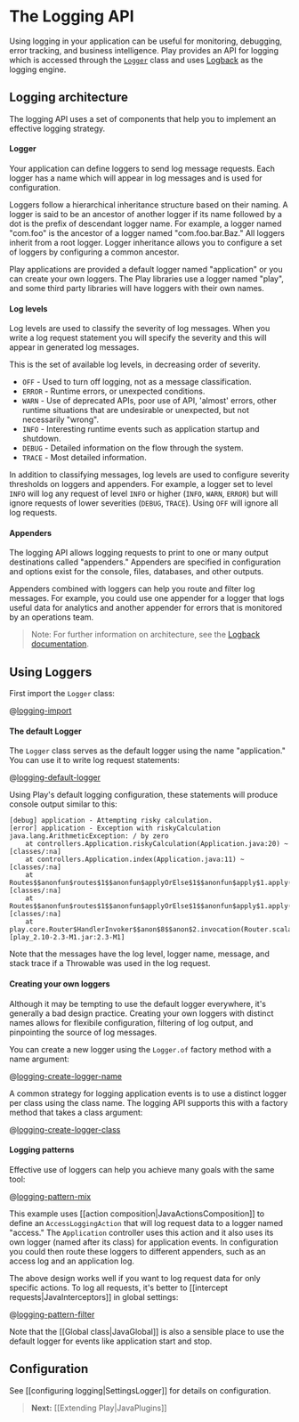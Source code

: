 <!--- Copyright (C) 2009-2014 Typesafe Inc. <http://www.typesafe.com> -->
# The Logging API

Using logging in your application can be useful for monitoring, debugging, error tracking, and business intelligence. Play provides an API for logging which is accessed through the [`Logger`](api/java/play/Logger.html) class and uses [Logback](http://logback.qos.ch/) as the logging engine.

## Logging architecture

The logging API uses a set of components that help you to implement an effective logging strategy.

#### Logger
Your application can define loggers to send log message requests. Each logger has a name which will appear in log messages and is used for configuration.  

Loggers follow a hierarchical inheritance structure based on their naming. A logger is said to be an ancestor of another logger if its name followed by a dot is the prefix of descendant logger name. For example, a logger named "com.foo" is the ancestor of a logger named "com.foo.bar.Baz." All loggers inherit from a root logger. Logger inheritance allows you to configure a set of loggers by configuring a common ancestor.

Play applications are provided a default logger named "application" or you can create your own loggers. The Play libraries use a logger named "play", and some third party libraries will have loggers with their own names.

#### Log levels
Log levels are used to classify the severity of log messages. When you write a log request statement you will specify the severity and this will appear in generated log messages.

This is the set of available log levels, in decreasing order of severity.

- `OFF` - Used to turn off logging, not as a message classification.
- `ERROR` - Runtime errors, or unexpected conditions.
- `WARN` - Use of deprecated APIs, poor use of API, 'almost' errors, other runtime situations that are undesirable or unexpected, but not necessarily "wrong".
- `INFO` - Interesting runtime events such as application startup and shutdown.
- `DEBUG` - Detailed information on the flow through the system.
- `TRACE` - Most detailed information.

In addition to classifying messages, log levels are used to configure severity thresholds on loggers and appenders. For example, a logger set to level `INFO` will log any request of level `INFO` or higher (`INFO`, `WARN`, `ERROR`) but will ignore requests of lower severities (`DEBUG`, `TRACE`). Using `OFF` will ignore all log requests.

#### Appenders
The logging API allows logging requests to print to one or many output destinations called "appenders." Appenders are specified in configuration and options exist for the console, files, databases, and other outputs.

Appenders combined with loggers can help you route and filter log messages. For example, you could use one appender for a logger that logs useful data for analytics and another appender for errors that is monitored by an operations team.

> Note: For further information on architecture, see the [Logback documentation](http://logback.qos.ch/manual/architecture.html).

## Using Loggers
First import the `Logger` class:

@[logging-import](code/javaguide/logging/JavaLogging.java)

#### The default Logger
The `Logger` class serves as the default logger using the name "application." You can use it to write log request statements:

@[logging-default-logger](code/javaguide/logging/JavaLogging.java)

Using Play's default logging configuration, these statements will produce console output similar to this:

```
[debug] application - Attempting risky calculation.
[error] application - Exception with riskyCalculation
java.lang.ArithmeticException: / by zero
    at controllers.Application.riskyCalculation(Application.java:20) ~[classes/:na]
    at controllers.Application.index(Application.java:11) ~[classes/:na]
    at Routes$$anonfun$routes$1$$anonfun$applyOrElse$1$$anonfun$apply$1.apply(routes_routing.scala:69) [classes/:na]
    at Routes$$anonfun$routes$1$$anonfun$applyOrElse$1$$anonfun$apply$1.apply(routes_routing.scala:69) [classes/:na]
    at play.core.Router$HandlerInvoker$$anon$8$$anon$2.invocation(Router.scala:203) [play_2.10-2.3-M1.jar:2.3-M1]
```

Note that the messages have the log level, logger name, message, and stack trace if a Throwable was used in the log request.

#### Creating your own loggers
Although it may be tempting to use the default logger everywhere, it's generally a bad design practice. Creating your own loggers with distinct names allows for flexibile configuration, filtering of log output, and pinpointing the source of log messages.

You can create a new logger using the `Logger.of` factory method with a name argument:

@[logging-create-logger-name](code/javaguide/logging/JavaLogging.java)

A common strategy for logging application events is to use a distinct logger per class using the class name. The logging API supports this with a factory method that takes a class argument:

@[logging-create-logger-class](code/javaguide/logging/JavaLogging.java)

#### Logging patterns
Effective use of loggers can help you achieve many goals with the same tool:

@[logging-pattern-mix](code/javaguide/logging/Application.java)

This example uses [[action composition|JavaActionsComposition]] to define an `AccessLoggingAction` that will log request data to a logger named "access." The `Application` controller uses this action and it also uses its own logger (named after its class) for application events. In configuration you could then route these loggers to different appenders, such as an access log and an application log.

The above design works well if you want to log request data for only specific actions. To log all requests, it's better to [[intercept requests|JavaInterceptors]] in global settings:

@[logging-pattern-filter](code/javaguide/logging/Global.java)

Note that the [[Global class|JavaGlobal]] is also a sensible place to use the default logger for events like application start and stop.

## Configuration
See [[configuring logging|SettingsLogger]] for details on configuration. 

> **Next:** [[Extending Play|JavaPlugins]]